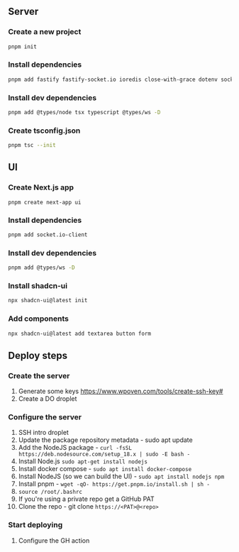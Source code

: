 
## Server
### Create a new project
```bash
pnpm init
```

### Install dependencies
```bash
pnpm add fastify fastify-socket.io ioredis close-with-grace dotenv socket.io @fastify/cors
```

### Install dev dependencies
```bash
pnpm add @types/node tsx typescript @types/ws -D
```

### Create tsconfig.json
```bash
pnpm tsc --init
```
## UI
### Create Next.js app
```base
pnpm create next-app ui
```

### Install dependencies
```bash
pnpm add socket.io-client
```
### Install dev dependencies
```bash
pnpm add @types/ws -D
```

### Install shadcn-ui
```bash
npx shadcn-ui@latest init
```


### Add components
```bash
npx shadcn-ui@latest add textarea button form
```


## Deploy steps
### Create the server
1. Generate some keys https://www.wpoven.com/tools/create-ssh-key#
1. Create a DO droplet

### Configure the server
1. SSH intro droplet
1. Update the package repository metadata - sudo apt update
1. Add the NodeJS package - `curl -fsSL https://deb.nodesource.com/setup_18.x | sudo -E bash -`
1. Install Node.js `sudo apt-get install nodejs`
1. Install docker compose - `sudo apt install docker-compose`
1. Install NodeJS (so we can build the UI) - `sudo apt install nodejs npm`
1. Install pnpm - `wget -qO- https://get.pnpm.io/install.sh | sh -`
1. `source /root/.bashrc`
1. If you're using a private repo get a GitHub PAT
1. Clone the repo - git clone `https://<PAT>@<repo>`

### Start deploying
1. Configure the GH action